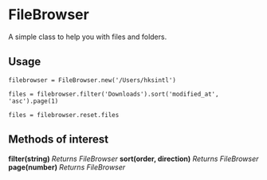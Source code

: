 # FileBrowser

A simple class to help you with files and folders.

## Usage

    filebrowser = FileBrowser.new('/Users/hksintl')
    
    files = filebrowser.filter('Downloads').sort('modified_at', 'asc').page(1)

    files = filebrowser.reset.files

## Methods of interest

**filter(string)** *Returns FileBrowser*
**sort(order, direction)** *Returns FileBrowser*
**page(number)** *Returns FileBrowser*

